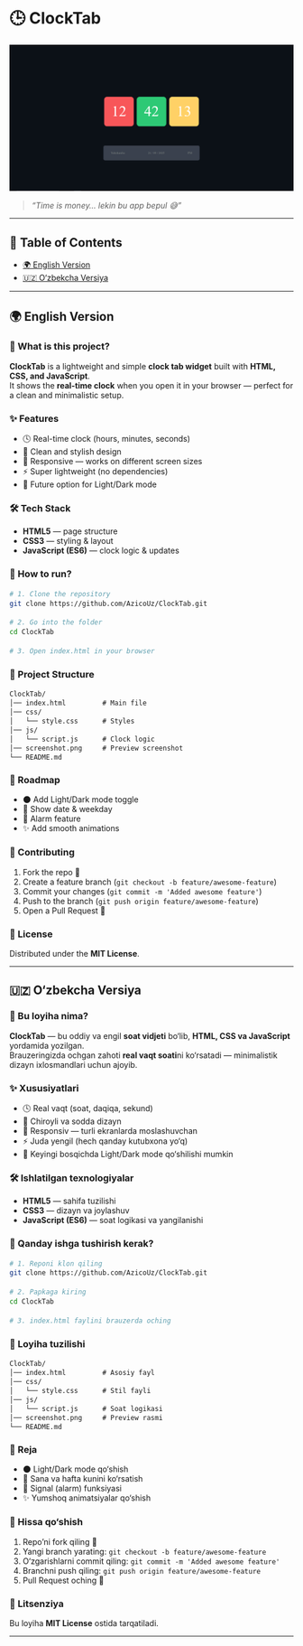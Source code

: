 # 🕒 ClockTab  

![Preview Screenshot](./clockTab.png)  

> *“Time is money… lekin bu app bepul 😅”*  

---

## 📖 Table of Contents  
- [🌍 English Version](#-english-version)  
- [🇺🇿 O‘zbekcha Versiya](#-o‘zbekcha-versiya)  

---

## 🌍 English Version  

### 📖 What is this project?  
**ClockTab** is a lightweight and simple **clock tab widget** built with **HTML, CSS, and JavaScript**.  
It shows the **real-time clock** when you open it in your browser — perfect for a clean and minimalistic setup.  

### ✨ Features  
- 🕓 Real-time clock (hours, minutes, seconds)  
- 🎨 Clean and stylish design  
- 📐 Responsive — works on different screen sizes  
- ⚡ Super lightweight (no dependencies)  
- 🌙 Future option for Light/Dark mode  

### 🛠️ Tech Stack  
- **HTML5** — page structure  
- **CSS3** — styling & layout  
- **JavaScript (ES6)** — clock logic & updates  

### 🚀 How to run?  
```bash
# 1. Clone the repository
git clone https://github.com/AzicoUz/ClockTab.git

# 2. Go into the folder
cd ClockTab

# 3. Open index.html in your browser
```

### 📂 Project Structure  
```
ClockTab/
│── index.html         # Main file
│── css/
│   └── style.css      # Styles
│── js/
│   └── script.js      # Clock logic
│── screenshot.png     # Preview screenshot
└── README.md
```

### 🌱 Roadmap  
- 🌑 Add Light/Dark mode toggle  
- 📅 Show date & weekday  
- 🔔 Alarm feature  
- ✨ Add smooth animations  

### 🤝 Contributing  
1. Fork the repo 🍴  
2. Create a feature branch (`git checkout -b feature/awesome-feature`)  
3. Commit your changes (`git commit -m 'Added awesome feature'`)  
4. Push to the branch (`git push origin feature/awesome-feature`)  
5. Open a Pull Request 🚀  

### 📜 License  
Distributed under the **MIT License**.  

---

## 🇺🇿 O‘zbekcha Versiya  

### 📖 Bu loyiha nima?  
**ClockTab** — bu oddiy va engil **soat vidjeti** bo‘lib, **HTML, CSS va JavaScript** yordamida yozilgan.  
Brauzeringizda ochgan zahoti **real vaqt soati**ni ko‘rsatadi — minimalistik dizayn ixlosmandlari uchun ajoyib.  

### ✨ Xususiyatlari  
- 🕓 Real vaqt (soat, daqiqa, sekund)  
- 🎨 Chiroyli va sodda dizayn  
- 📐 Responsiv — turli ekranlarda moslashuvchan  
- ⚡ Juda yengil (hech qanday kutubxona yo‘q)  
- 🌙 Keyingi bosqichda Light/Dark mode qo‘shilishi mumkin  

### 🛠️ Ishlatilgan texnologiyalar  
- **HTML5** — sahifa tuzilishi  
- **CSS3** — dizayn va joylashuv  
- **JavaScript (ES6)** — soat logikasi va yangilanishi  

### 🚀 Qanday ishga tushirish kerak?  
```bash
# 1. Reponi klon qiling
git clone https://github.com/AzicoUz/ClockTab.git

# 2. Papkaga kiring
cd ClockTab

# 3. index.html faylini brauzerda oching
```

### 📂 Loyiha tuzilishi  
```
ClockTab/
│── index.html         # Asosiy fayl
│── css/
│   └── style.css      # Stil fayli
│── js/
│   └── script.js      # Soat logikasi
│── screenshot.png     # Preview rasmi
└── README.md
```

### 🌱 Reja  
- 🌑 Light/Dark mode qo‘shish  
- 📅 Sana va hafta kunini ko‘rsatish  
- 🔔 Signal (alarm) funksiyasi  
- ✨ Yumshoq animatsiyalar qo‘shish  

### 🤝 Hissa qo‘shish  
1. Repo’ni fork qiling 🍴  
2. Yangi branch yarating: `git checkout -b feature/awesome-feature`  
3. O‘zgarishlarni commit qiling: `git commit -m 'Added awesome feature'`  
4. Branchni push qiling: `git push origin feature/awesome-feature`  
5. Pull Request oching 🚀  

### 📜 Litsenziya  
Bu loyiha **MIT License** ostida tarqatiladi.  

---

